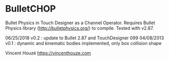 BulletCHOP
==========

Bullet Physics in Touch Designer as a Channel Operator.
Requires Bullet Physics library (http://bulletphysics.org/) to compile.
Tested with v2.87.

06/25/2018 v0.2 : update to Bullet 2.87 and TouchDesigner 099
04/08/2013 v0.1 : dynamic and kinematic bodies implemented, only box collision shape


Vincent Houzé
https://vincenthouze.com